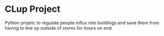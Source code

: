 # CLup Project

Python projetc to regulate people influx into buildings and save them from having to line up outside of stores for hours on end.

